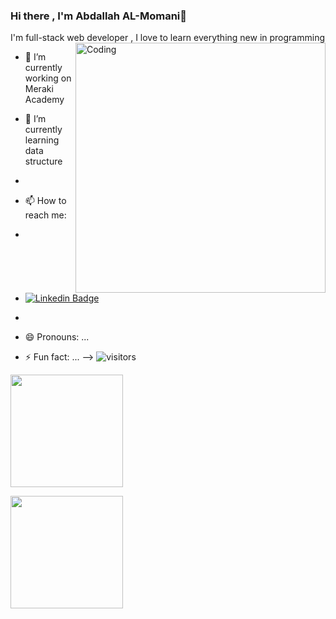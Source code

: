 ### Hi there , I'm Abdallah AL-Momani👋

I'm full-stack web developer , I love to learn everything new in programming
<img align="right" alt="Coding" width="400" src="https://media.istockphoto.com/photos/cyber-security-web-development-and-work-in-it-concept-picture-id1289411982?b=1&k=20&m=1289411982&s=170667a&w=0&h=0R3OXR4L6LOGphYA3sul4bWQwpGj_DSl05ENiP2kRZg=">

- 🔭 I’m currently working on Meraki Academy
- 🌱 I’m currently learning data structure
- 

- 📫 How to reach me: 
- <a href="https://www.linkedin.com/in/abdallah-al-momani/">
- <img src="https://camo.githubusercontent.com/93ca47e21e17f622a41d26d599e008e4c30b8a322186f18019bc43d54f57b0c9/68747470733a2f2f696d672e736869656c64732e696f2f62616467652f2d4c696e6b6564496e2d3065373661383f7374796c653d666c61742d737175617265266c6f676f3d4c696e6b6564696e266c6f676f436f6c6f723d7768697465" alt="Linkedin Badge" data-canonical-src="https://img.shields.io/badge/-LinkedIn-0e76a8?style=flat-square&amp;logo=Linkedin&amp;logoColor=white" style="max-width: 100%;"></a>
- 
- 😄 Pronouns: ...
- ⚡ Fun fact: ...
-->
![visitors](https://visitor-badge.glitch.me/badge?page_id=page.id)

<img height="180em" src="https://github-readme-stats.vercel.app/api?username=AbdullahMomani&show_icons=true&hide_border=true&&count_private=true&include_all_commits=true" />


<a target="_blank" rel="noopener noreferrer" href="https://github.com/AbdullahMomani/AbdullahMomani"><img height="180em" src="https://camo.githubusercontent.com/9bd578454e65cd3a69a91ad9fa94ff89b8cfa0aff050da3cb2a6ec9d262ba1a1/68747470733a2f2f6769746875622d726561646d652d73746174732e76657263656c2e6170702f6170692f746f702d6c616e67732f3f757365726e616d653d4761707572266578636c7564655f7265706f3d4b4e4e2d496d6167652d436c617373696669636174696f6e2673686f775f69636f6e733d7472756526686964655f626f726465723d74727565266c61796f75743d636f6d70616374266c616e67735f636f756e743d38" data-canonical-src="https://github-readme-stats.vercel.app/api/top-langs/?username=Gapur&amp;exclude_repo=KNN-Image-Classification&amp;show_icons=true&amp;hide_border=true&amp;layout=compact&amp;langs_count=8" style="max-width: 100%;"></a>

